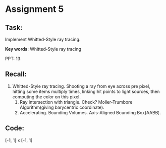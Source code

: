# Assignment 5

## Task:

Implement Whitted-Style ray tracing.

**Key words**: Whitted-Style ray tracing 

PPT: 13

## Recall:

1. Whitted-Style ray tracing. Shooting a ray from eye across pre pixel, hitting some items multiply times, linking hit points to light sources, then computing the color on this pixel.
   1. Ray intersection with triangle. Check? Moller-Trumbore Algorithm(giving barycentric coordinate).
   2. Accelerating. Bounding Volumes. Axis-Aligned Bounding Box(AABB).

## Code:

[-1, 1] x [-1, 1]